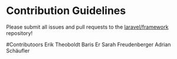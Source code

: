 # Contribution Guidelines

Please submit all issues and pull requests to the [laravel/framework](http://github.com/laravel/framework) repository!

#Contributoors
Erik Theoboldt
Baris Er
Sarah Freudenberger
Adrian Schäufler